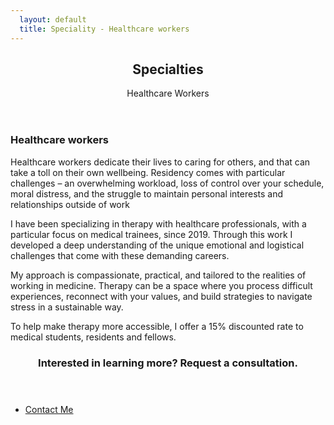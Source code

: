 ```yaml
---
  layout: default
  title: Speciality - Healthcare workers
---
```

<article id="main">

  <header class="specialties-healthcare-workers">
    <h2>Specialties</h2>
    <p>Healthcare Workers<br /></p>
  </header>

  <section class="wrapper style5">
    <div class="inner">
      <section>
        <h3>Healthcare workers</h3>
        <p>Healthcare workers dedicate their lives to caring for others, and that can take a toll on their own wellbeing. Residency comes with particular challenges – an overwhelming workload, loss of control over your schedule, moral distress, and the struggle to maintain personal interests and relationships outside of work<p>
        <p>I have been specializing in therapy with healthcare professionals, with a particular focus on medical trainees, since 2019. Through this work I developed a deep understanding of the unique emotional and logistical challenges that come with these demanding careers.</p>
        <p>My approach is compassionate, practical, and tailored to the realities of working in medicine. Therapy can be a space where you process difficult experiences, reconnect with your values, and build strategies to navigate stress in a sustainable way.</p>
        <p>To help make therapy more accessible, I offer a 15% discounted rate to medical students, residents and fellows.</p>
      </section>
    </div>
  </section>

  <section id="cta" class="wrapper style4">
    <div class="inner">
      <header>
        <h3>Interested in learning more? Request a consultation.</h3>
      </header>
      <ul class="actions stacked">
        <li><a href="<%= relative_url '/contact' %>" class="button fit primary">Contact Me</a></li>
      </ul>
    </div>
  </section>
</article>
